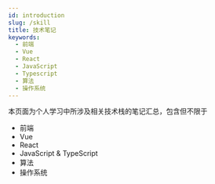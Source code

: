 ```yaml
---
id: introduction
slug: /skill
title: 技术笔记
keywords:
  - 前端
  - Vue
  - React
  - JavaScript
  - Typescript
  - 算法
  - 操作系统
---
```


本页面为个人学习中所涉及相关技术栈的笔记汇总，包含但不限于

- 前端
- Vue
- React
- JavaScript & TypeScript
- 算法
- 操作系统